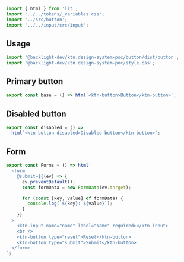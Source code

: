 ```js script
import { html } from 'lit';
import '../../tokens/_variables.css';
import '../src/button';
import '../../input/src/input';
```

## Usage

```js
import '@backlight-dev/ktn.design-system-poc/button/dist/button';
import '@backlight-dev/ktn.design-system-poc/style.css';
```

## Primary button

```js preview-story
export const base = () => html`<ktn-button>Button</ktn-button>`;
```

## Disabled button

```js preview-story
export const disabled = () =>
  html`<ktn-button disabled>Disabled button</ktn-button>`;
```

## Form

```js preview-story
export const Forms = () => html`
  <form
    @submit=${(ev) => {
      ev.preventDefault();
      const formData = new FormData(ev.target);

      for (const [key, value] of formData) {
        console.log(`${key}: ${value}`);
      }
    }}
  >
    <ktn-input name="name" label="Name" required></ktn-input>
    <br />
    <ktn-button type="reset">Reset</ktn-button>
    <ktn-button type="submit">Submit</ktn-button>
  </form>
`;
```
